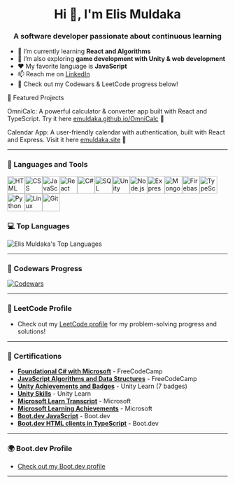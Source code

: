 <h1 align="center">Hi 👋, I'm Elis Muldaka</h1>
<h3 align="center">A software developer passionate about continuous learning</h3>

- 🌱 I’m currently learning **React and Algorithms**
- 🧠 I’m also exploring **game development with Unity & web development**
- ❤️ My favorite language is **JavaScript**
- 📫 Reach me on [LinkedIn](https://www.linkedin.com/in/elis-muldaka-7a880633a/)
- 🧪 Check out my Codewars & LeetCode progress below!

🌟 Featured Projects

OmniCalc: A powerful calculator & converter app built with React and TypeScript. Try it here [emuldaka.github.io/OmniCalc](https://emuldaka.github.io/OmniCalc) 🧮

Calendar App: A user-friendly calendar with authentication, built with React and Express. Visit it here [emuldaka.site](https://emuldaka.site) 📅

---

### 🧰 Languages and Tools

<img src="https://cdn.jsdelivr.net/gh/devicons/devicon/icons/html5/html5-original.svg" height="40" alt="HTML"><img src="https://cdn.jsdelivr.net/gh/devicons/devicon/icons/css3/css3-original.svg" height="40" alt="CSS"><img src="https://cdn.jsdelivr.net/gh/devicons/devicon/icons/javascript/javascript-original.svg" height="40" alt="JavaScript"><img src="https://cdn.jsdelivr.net/gh/devicons/devicon/icons/react/react-original.svg" height="40" alt="React"><img src="https://cdn.jsdelivr.net/gh/devicons/devicon/icons/csharp/csharp-original.svg" height="40" alt="C#"><img src="https://cdn.jsdelivr.net/gh/devicons/devicon/icons/mysql/mysql-original.svg" height="40" alt="SQL"><img src="https://cdn.jsdelivr.net/gh/devicons/devicon/icons/unity/unity-original.svg" height="40" alt="Unity"><img src="https://cdn.jsdelivr.net/gh/devicons/devicon/icons/nodejs/nodejs-original.svg" height="40" alt="Node.js"><img src="https://cdn.jsdelivr.net/gh/devicons/devicon/icons/express/express-original.svg" height="40" alt="Express.js"><img src="https://cdn.jsdelivr.net/gh/devicons/devicon/icons/mongodb/mongodb-original.svg" height="40" alt="MongoDB"><img src="https://cdn.jsdelivr.net/gh/devicons/devicon/icons/firebase/firebase-plain.svg" height="40" alt="Firebase"><img src="https://cdn.jsdelivr.net/gh/devicons/devicon/icons/typescript/typescript-original.svg" height="40" alt="TypeScript"><img src="https://cdn.jsdelivr.net/gh/devicons/devicon/icons/python/python-original.svg" height="40" alt="Python"><img src="https://cdn.jsdelivr.net/gh/devicons/devicon/icons/linux/linux-original.svg" height="40" alt="Linux"><img src="https://cdn.jsdelivr.net/gh/devicons/devicon/icons/git/git-original.svg" height="40" alt="Git">

### 💻 Top Languages

![Elis Muldaka's Top Languages](https://github-readme-stats.vercel.app/api/top-langs/?username=emuldaka&layout=compact&theme=dark)

---

### 🧠 Codewars Progress

[![Codewars](https://www.codewars.com/users/emuldaka/badges/large)](https://www.codewars.com/users/emuldaka)

---

### 🧠 LeetCode Profile

- Check out my [LeetCode profile](https://leetcode.com/u/DknSEtJWii/) for my problem-solving progress and solutions!

---

### 📜 Certifications

- **[Foundational C# with Microsoft](https://www.freecodecamp.org/certification/fccf80e1700-44dd-4ed8-bdf7-ff57101aaccf/foundational-c-sharp-with-microsoft)** - FreeCodeCamp
- **[JavaScript Algorithms and Data Structures](https://www.freecodecamp.org/certification/fccf80e1700-44dd-4ed8-bdf7-ff57101aaccf/javascript-algorithms-and-data-structures)** - FreeCodeCamp
- **[Unity Achievements and Badges](https://learn.unity.com/u/666c9e95edbc2a0217c12841/?tab=profile)** - Unity Learn (7 badges)
- **[Unity Skills](https://learn.unity.com/u/666c9e95edbc2a0217c12841/?tab=profile)** - Unity Learn
- **[Microsoft Learn Transcript](https://learn.microsoft.com/en-us/users/elismuldaka-7082/transcript)** - Microsoft
- **[Microsoft Learning Achievements](https://learn.microsoft.com/en-us/users/me/achievements?tab=tab-learning-paths#trophies-section)** - Microsoft
- **[Boot.dev JavaScript](https://www.boot.dev/certificates/12cbd728-e345-4e34-b088-21102ca9e180)** - Boot.dev
- **[Boot.dev HTML clients in TypeScript](https://www.boot.dev/certificates/e9fa2301-d967-47cb-bf93-c8986042a231)** - Boot.dev

---

### 🌍 Boot.dev Profile

- [Check out my Boot.dev profile](https://www.boot.dev/u/achilles)

---
